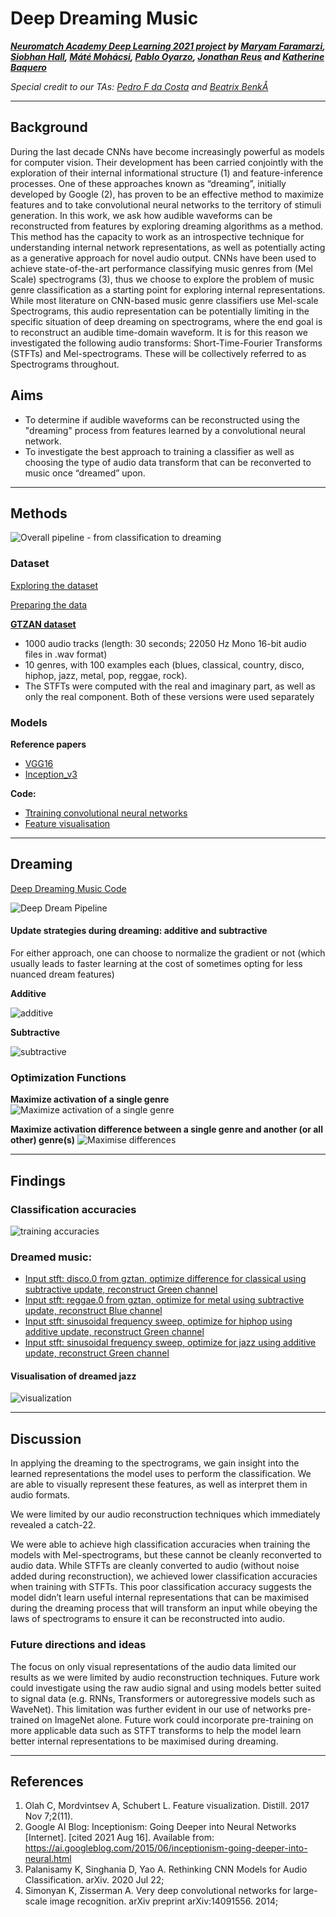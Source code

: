 # Deep Dreaming Music
***[Neuromatch Academy Deep Learning 2021 project](https://docs.google.com/presentation/d/1ccBBTnq6kJ8Kvi7bRW69x3lTiZRxoFsAwzD56nLdwHQ/present?slide=id.ge51dc41796_2_83) by [Maryam Faramarzi](https://github.com/MaryamFaramarzi), [Siobhan Hall](https://github.com/smhall97), [Máté Mohácsi](https://github.com/mohacsimate), [Pablo Oyarzo](https://github.com/oyarzou), [Jonathan Reus](https://github.com/jreus) and [Katherine Baquero](https://github.com/KatherineBaq)***

*Special credit to our TAs: *[Pedro F da Costa](https://github.com/PedroFerreiradaCosta)* and *[Beatrix BenkÅ](https://github.com/bbeatrix)**

---

## Background
During the last decade CNNs have become increasingly powerful as models for computer vision. Their development has been carried conjointly with the exploration of their internal informational structure (1) and feature-inference processes. One of these approaches known as “dreaming”, initially developed by Google (2), has proven to be an effective method to maximize features and to take convolutional neural networks to the territory of stimuli generation. 
In this work, we ask how audible waveforms can be reconstructed from features by exploring dreaming algorithms as a method. This method has the capacity to work as an introspective technique for understanding internal network representations, as well as potentially acting as a generative approach for novel audio output. 
CNNs have been used to achieve state-of-the-art performance classifying music genres from (Mel Scale) spectrograms (3), thus we choose to explore the problem of music genre classification as a starting point for exploring internal representations. While most literature on CNN-based music genre classifiers use Mel-scale Spectrograms, this audio representation can be potentially limiting in the specific situation of deep dreaming on spectrograms, where the end goal is to reconstruct an audible time-domain waveform. It is for this reason we investigated the following audio transforms: Short-Time-Fourier Transforms (STFTs) and Mel-spectrograms. These will be collectively referred to as Spectrograms throughout.


## Aims
- To determine if audible waveforms can be reconstructed using the "dreaming" process from features learned by a convolutional neural network. 
- To investigate the best approach to training a classifier as well as choosing the type of audio data transform that can be reconverted to music once “dreamed” upon. 

---
## Methods
![Overall pipeline - from classification to dreaming](https://github.com/smhall97/deep_dreaming_music/blob/main/Pipelines/Overall%20pipeline.png)

### Dataset
[Exploring the dataset](https://github.com/smhall97/deep_dreaming_music/blob/main/Audio%20data%20preparation/AudioFormatConversion.ipynb)

[Preparing the data](https://github.com/smhall97/deep_dreaming_music/blob/main/Audio%20data%20preparation/wav2spectrograms.ipynb)

**[GTZAN dataset](https://www.researchgate.net/publication/3333877_Musical_Genre_Classification_of_Audio_Signals)**
- 1000 audio tracks (length: 30 seconds; 22050 Hz Mono 16-bit audio files in .wav format)
- 10 genres, with 100 examples each (blues, classical, country, disco, hiphop, jazz, metal, pop, reggae, rock).
- The STFTs were computed with the real and imaginary part, as well as only the real component. Both of these versions were used separately 

### Models
**Reference papers**

- [VGG16](https://arxiv.org/abs/1409.1556)
- [Inception_v3](https://arxiv.org/abs/1512.00567)

**Code:**

- [Ttraining convolutional neural networks](https://github.com/smhall97/deep_dreaming_music/blob/main/Combined_CNN_Training.ipynb)
- [Feature visualisation](https://github.com/smhall97/deep_dreaming_music/blob/main/Feature_visualisation_VGG16.ipynb)


---
## Dreaming
[Deep Dreaming Music Code](https://github.com/smhall97/deep_dreaming_music/blob/main/Deep_Dream_Music.ipynb)


![Deep Dream Pipeline](https://github.com/smhall97/deep_dreaming_music/blob/main/Pipelines/Deep%20Dream%20Pipeline.png)

#### Update strategies during dreaming: additive and subtractive
For either approach, one can choose to normalize the gradient or not (which usually leads to faster learning at the cost of sometimes opting for less nuanced dream features)

**Additive** 

![additive](https://github.com/smhall97/deep_dreaming_music/blob/main/results/update_additive.gif)


**Subtractive**

![subtractive](https://github.com/smhall97/deep_dreaming_music/blob/main/results/update_subtractive.gif)


### Optimization Functions
**Maximize activation of a single genre**
![Maximize activation of a single genre](https://github.com/smhall97/deep_dreaming_music/blob/main/results/optimize_activation.png)


**Maximize activation difference between a single genre and another (or all other) genre(s)**
![Maximise differences](https://github.com/smhall97/deep_dreaming_music/blob/main/results/optimize_difference.png)

---
## Findings
### Classification accuracies
![training accuracies](https://github.com/smhall97/deep_dreaming_music/blob/main/results/training_results.png)

### Dreamed music:
- [Input stft: disco.0 from gztan, optimize difference for classical using subtractive update, reconstruct Green channel ](https://github.com/smhall97/deep_dreaming_music/blob/main/results/disco-subtractive-optimize-for-classical-using-difference-chG.wav)
- [Input stft: reggae.0 from gztan, optimize for metal using subtractive update, reconstruct Blue channel](https://github.com/smhall97/deep_dreaming_music/blob/main/results/reggae-subtractive-optimize-for-metal-chB.wav)
- [Input stft: sinusoidal frequency sweep, optimize for hiphop using additive update, reconstruct Green channel](https://github.com/smhall97/deep_dreaming_music/blob/main/results/stft_sweep_hiphop_chG.wav) 
- [Input stft: sinusoidal frequency sweep, optimize for jazz using additive update, reconstruct Green channel](https://github.com/smhall97/deep_dreaming_music/blob/main/results/stft_sweep_jazz_chG.wav)

#### Visualisation of dreamed jazz
![visualization](https://github.com/smhall97/deep_dreaming_music/blob/main/results/stft_sweep_jazz_sm.gif)

---
## Discussion
In applying the dreaming to the spectrograms, we gain insight into the learned representations the model uses to perform the classification. We are able to visually represent these features, as well as interpret them in audio formats. 

We were limited by our audio reconstruction techniques which immediately revealed a catch-22.

We were able to achieve high classification accuracies when training the models with Mel-spectrograms, but these cannot be cleanly reconverted to audio data.
While STFTs are cleanly converted to audio (without noise added during reconstruction), we achieved lower classification accuracies when training with STFTs. This poor classification accuracy suggests the model didn’t learn useful internal representations that can be maximised during the dreaming process that will transform an input while obeying the laws of spectrograms to ensure it can be reconstructed into audio. 

### Future directions and ideas

The focus on only visual representations of the audio data limited our results as we were limited by audio reconstruction techniques. Future work could investigate using the raw audio signal and using models better suited to signal data (e.g. RNNs, Transformers or autoregressive models such as WaveNet). This limitation was further evident in our use of networks pre-trained on ImageNet alone. Future work could incorporate pre-training on more applicable data such as STFT transforms to help the model learn better internal representations to be maximised during dreaming.  

---
## References
1. Olah C, Mordvintsev A, Schubert L. Feature visualization. Distill. 2017 Nov 7;2(11).
2. 	Google AI Blog: Inceptionism: Going Deeper into Neural Networks [Internet]. [cited 2021 Aug 16]. Available from: https://ai.googleblog.com/2015/06/inceptionism-going-deeper-into-neural.html
3. 	Palanisamy K, Singhania D, Yao A. Rethinking CNN Models for Audio Classification. arXiv. 2020 Jul 22;
4. 	Simonyan K, Zisserman A. Very deep convolutional networks for large-scale image recognition. arXiv preprint arXiv:14091556. 2014; 




